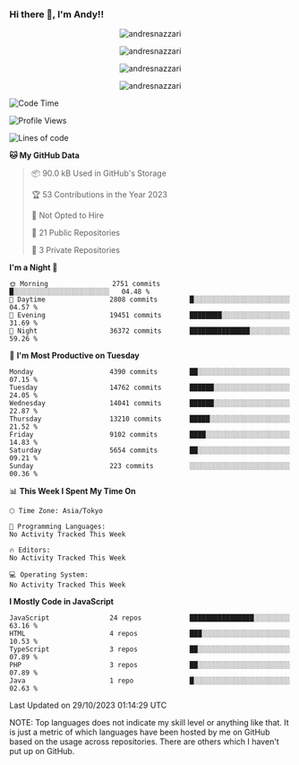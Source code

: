 ### Hi there 👋, I'm Andy!!

<p align="center" >
  <img src="https://github-profile-trophy.vercel.app/?username=AndresNazzari&theme=dracula&column=-1" alt="andresnazzari"/>
</p>

<p align="center">
  <img  src="https://github-readme-stats.vercel.app/api?username=AndresNazzari&count_private=true&show_icons=true&theme=dracula" alt="andresnazzari"/>
</p>
<p align="center">
  <img  src="https://github-readme-stats.vercel.app/api/top-langs/?username=AndresNazzari&layout=compact" alt="andresnazzari"/>
</p>
<p align="center" >
  <img src="https://github-readme-stats.vercel.app/api/wakatime?username=AndresNazzari" alt="andresnazzari"/>
</p>

<!--START_SECTION:waka-->
![Code Time](http://img.shields.io/badge/Code%20Time-966%20hrs%209%20mins-blue)

![Profile Views](http://img.shields.io/badge/Profile%20Views-0-blue)

![Lines of code](https://img.shields.io/badge/From%20Hello%20World%20I%27ve%20Written-14.1%20million%20lines%20of%20code-blue)

**🐱 My GitHub Data** 

> 📦 90.0 kB Used in GitHub's Storage 
 > 
> 🏆 53 Contributions in the Year 2023
 > 
> 🚫 Not Opted to Hire
 > 
> 📜 21 Public Repositories 
 > 
> 🔑 3 Private Repositories 
 > 
**I'm a Night 🦉** 

```text
🌞 Morning                2751 commits        █░░░░░░░░░░░░░░░░░░░░░░░░   04.48 % 
🌆 Daytime                2808 commits        █░░░░░░░░░░░░░░░░░░░░░░░░   04.57 % 
🌃 Evening                19451 commits       ████████░░░░░░░░░░░░░░░░░   31.69 % 
🌙 Night                  36372 commits       ███████████████░░░░░░░░░░   59.26 % 
```
📅 **I'm Most Productive on Tuesday** 

```text
Monday                   4390 commits        ██░░░░░░░░░░░░░░░░░░░░░░░   07.15 % 
Tuesday                  14762 commits       ██████░░░░░░░░░░░░░░░░░░░   24.05 % 
Wednesday                14041 commits       ██████░░░░░░░░░░░░░░░░░░░   22.87 % 
Thursday                 13210 commits       █████░░░░░░░░░░░░░░░░░░░░   21.52 % 
Friday                   9102 commits        ████░░░░░░░░░░░░░░░░░░░░░   14.83 % 
Saturday                 5654 commits        ██░░░░░░░░░░░░░░░░░░░░░░░   09.21 % 
Sunday                   223 commits         ░░░░░░░░░░░░░░░░░░░░░░░░░   00.36 % 
```


📊 **This Week I Spent My Time On** 

```text
🕑︎ Time Zone: Asia/Tokyo

💬 Programming Languages: 
No Activity Tracked This Week

🔥 Editors: 
No Activity Tracked This Week

💻 Operating System: 
No Activity Tracked This Week
```

**I Mostly Code in JavaScript** 

```text
JavaScript               24 repos            ████████████████░░░░░░░░░   63.16 % 
HTML                     4 repos             ███░░░░░░░░░░░░░░░░░░░░░░   10.53 % 
TypeScript               3 repos             ██░░░░░░░░░░░░░░░░░░░░░░░   07.89 % 
PHP                      3 repos             ██░░░░░░░░░░░░░░░░░░░░░░░   07.89 % 
Java                     1 repo              █░░░░░░░░░░░░░░░░░░░░░░░░   02.63 % 
```




 Last Updated on 29/10/2023 01:14:29 UTC
<!--END_SECTION:waka-->

NOTE: Top languages does not indicate my skill level or anything like that. It is just a metric of which languages have been hosted by me on GitHub based on the usage across repositories. There are others which I haven't put up on GitHub.

<!-- Here are some ideas to get you started:

-   🔭 I’m currently working on ...
-   🌱 I’m currently learning ...
-   👯 I’m looking to collaborate on ...
-   🤔 I’m looking for help with ...
-   💬 Ask me about ...
-   📫 How to reach me: ...
-   😄 Pronouns: ...
-   ⚡ Fun fact: ... -->
